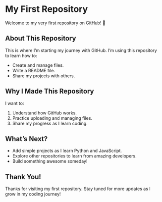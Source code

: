 # My First Repository  

Welcome to my very first repository on GitHub! 🎉  

## About This Repository  
This is where I’m starting my journey with GitHub. I’m using this repository to learn how to:  
- Create and manage files.  
- Write a README file.  
- Share my projects with others.  

## Why I Made This Repository  
I want to:  
1. Understand how GitHub works.  
2. Practice uploading and managing files.  
3. Share my progress as I learn coding.  

## What’s Next?  
- Add simple projects as I learn Python and JavaScript.  
- Explore other repositories to learn from amazing developers.  
- Build something awesome someday!  

## Thank You!  
Thanks for visiting my first repository. Stay tuned for more updates as I grow in my coding journey!
